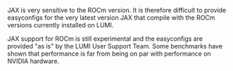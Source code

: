 JAX is very sensitive to the ROCm version. It is therefore difficult to provide
easyconfigs for the very latest version JAX that compile with the ROCm versions 
currently installed on LUMI.

JAX support for ROCm is still experimental and the easyconfigs are provided "as
is" by the LUMI User Support Team. Some benchmarks have shown that performance
is far from being on par with performance on NVIDIA hardware.
